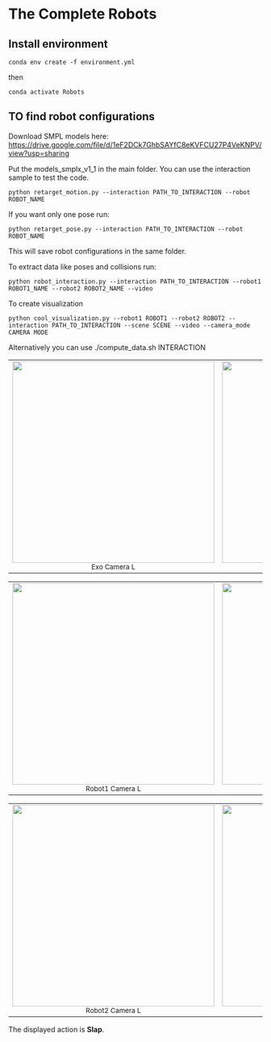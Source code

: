 # The Complete Robots

## Install environment


```
conda env create -f environment.yml
```
then 

```
conda activate Robots
```


## TO find robot configurations


Download SMPL models here: https://drive.google.com/file/d/1eF2DCk7GhbSAYfC8eKVFCU27P4VeKNPV/view?usp=sharing

Put the models_smplx_v1_1 in the main folder.
You can use the interaction sample to test the code.

```
python retarget_motion.py --interaction PATH_TO_INTERACTION --robot ROBOT_NAME
```

If you want only one pose run:

```
python retarget_pose.py --interaction PATH_TO_INTERACTION --robot ROBOT_NAME
```

This will save robot configurations in the same folder.

To extract data like poses and collisions run:
```
python robot_interaction.py --interaction PATH_TO_INTERACTION --robot1 ROBOT1_NAME --robot2 ROBOT2_NAME --video 
```

To create visualization 

```
python cool_visualization.py --robot1 ROBOT1 --robot2 ROBOT2 --interaction PATH_TO_INTERACTION --scene SCENE --video --camera_mode CAMERA MODE
```


Alternatively you can use ./compute_data.sh INTERACTION

<table align="center">
  <tr>
    <td align="center">
      <img src="images/nao_exoL.gif" width="400"/><br>
      <sub>Exo Camera L</sub>
    </td>
    <td align="center">
      <img src="images/nao_exoR.gif" width="400"/><br>
      <sub>Exo Camera R</sub>
    </td>
  </tr>
</table>


<table align="center">
  <tr>
    <td align="center">
      <img src="images/nao_ego1L.gif" width="400"/><br>
      <sub>Robot1 Camera L</sub>
    </td>
    <td align="center">
      <img src="images/nao_ego1R.gif" width="400"/><br>
      <sub>Robot1 Camera R</sub>
    </td>
  </tr>
</table>

<table align="center">
  <tr>
    <td align="center">
      <img src="images/nao_ego2L.gif" width="400"/><br>
      <sub>Robot2 Camera L</sub>
    </td>
    <td align="center">
      <img src="images/nao_ego2R.gif" width="400"/><br>
      <sub>Robot2 Camera R</sub>
    </td>
  </tr>
</table>




The displayed action is **Slap**.